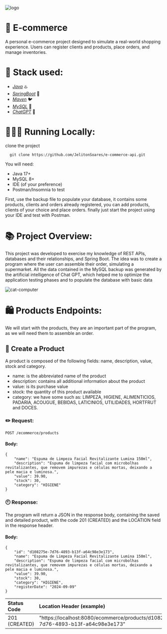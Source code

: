 ![logo](https://github.com/user-attachments/assets/8dbee840-0cad-4b35-8002-944635124122)


# 🏪 E-commerce
A personal e-commerce project designed to simulate a real-world shopping experience. Users can register clients and products, place orders, and manage inventories.

#  🧱 Stack used:

* [*Java*](https://docs.oracle.com/en/java/javase/17/docs/api/index.html) ♨️
* [*SpringBoot*](https://docs.spring.io/spring-boot/index.html) 🍃
* [*Maven*](https://maven.apache.org/guides/index.html) 🐦
* [*MySQL*](https://dev.mysql.com/doc/) 🐬
* [*ChatGPT*](https://chatgpt.com/g/g-mlCY3phIA-docs-gpt) 🤖

# 👨🏻‍💻 Running Locally:
clone the project
```
  git clone https://github.com/JelitonSoares/e-commerce-api.git
```

You will need:
* Java 17+
* MySQL 8+
* IDE (of your preference)
* Postman/Insomnia to test


First, use the backup file to populate your database, it contains some products, clients and orders already registered, you can add products, clients of your choice and place orders. finally just start the project using your IDE and test with Postman.

# 📚 Project Overview:

This project was developed to exercise my knowledge of REST APIs, databases and their relationships, and Spring Boot.
The idea was to create a program where the user can assemble their order, simulating a supermarket. All the data contained in the MySQL backup was generated by the artificial intelligence of Chat GPT, which helped me to optimize the application testing phases and to populate the database with basic data

![cat-computer](https://github.com/user-attachments/assets/5c02538b-a6d6-4142-b6c9-5292843eb9ec)



# 🛍️ Products Endpoints:
We will start with the products, they are an important part of the program, as we will need them to assemble an order.

## 🌟 Create a Product

A product is composed of the following fields:
name, description, value, stock and category.
* name: is the abbreviated name of the product
* description: contains all additional information about the product
* value: is its purchase value
* stock: the quantity of this product available
* category: we have some such as: LIMPEZA, HIGIENE, ALIMENTICIOS, PADARIA, ACOUGUE, BEBIDAS, LATICINIOS, UTILIDADES, HORTFRUT and DOCES.


### ✏️ Request:

``` http
POST /ecommerce/products
```


#### Body:
```
{
    "name": "Espuma de Limpeza Facial Revitalizante Lumina 150ml",
    "description": "Espuma de limpeza facial com microbolhas revitalizantes, que removem impurezas e células mortas, deixando a pele macia e luminosa.",
    "value": 39.90,
    "stock": 30,
    "category": "HIGIENE"
}

```

### 🕙 Response:

The program will return a JSON in the response body, containing the saved and detailed product, with the code 201 (CREATED) and the LOCATION field in the response header.

#### Body:
```
{
    "id": "d108275e-7d76-4893-b13f-a64c98e3e173",
    "name": "Espuma de Limpeza Facial Revitalizante Lumina 150ml",
    "description": "Espuma de limpeza facial com microbolhas revitalizantes, que removem impurezas e células mortas, deixando a pele macia e luminosa.",
    "value": 39.90,
    "stock": 30,
    "category": "HIGIENE",
    "registerDate": "2024-09-09"
}
```
|Status Code             | Location Header (example)                                                                |
|:-----------------------|:--------------------------------------------------------------------------------|
|201 (CREATED)           | "https://localhost:8080/ecommerce/products/d108275e-7d76-4893-b13f-a64c98e3e173"|
